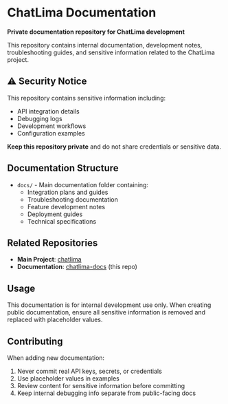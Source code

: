 # ChatLima Documentation

**Private documentation repository for ChatLima development**

This repository contains internal documentation, development notes, troubleshooting guides, and sensitive information related to the ChatLima project.

## ⚠️ Security Notice

This repository contains sensitive information including:
- API integration details
- Debugging logs
- Development workflows
- Configuration examples

**Keep this repository private** and do not share credentials or sensitive data.

## Documentation Structure

- `docs/` - Main documentation folder containing:
  - Integration plans and guides
  - Troubleshooting documentation
  - Feature development notes
  - Deployment guides
  - Technical specifications

## Related Repositories

- **Main Project**: [chatlima](https://github.com/brooksy4503/chatlima)
- **Documentation**: [chatlima-docs](https://github.com/brooksy4503/chatlima-docs) (this repo)

## Usage

This documentation is for internal development use only. When creating public documentation, ensure all sensitive information is removed and replaced with placeholder values.

## Contributing

When adding new documentation:
1. Never commit real API keys, secrets, or credentials
2. Use placeholder values in examples
3. Review content for sensitive information before committing
4. Keep internal debugging info separate from public-facing docs